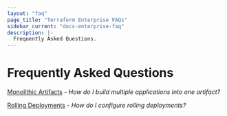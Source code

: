 ```yaml
---
layout: "faq"
page_title: "Terraform Enterprise FAQs"
sidebar_current: "docs-enterprise-faq"
description: |-
  Frequently Asked Questions.
---
```


# Frequently Asked Questions

[Monolithic Artifacts](/docs/enterprise/faq/monolithic-artifacts.html) - *How do I build multiple applications into one artifact?*

[Rolling Deployments](/docs/enterprise/faq/rolling-deployments.html) - *How do I configure rolling deployments?*
